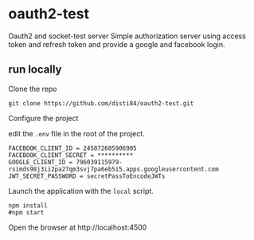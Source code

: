 # oauth2-test
Oauth2 and socket-test server
Simple authorization server using access token and refresh token and provide a google and facebook login.
## run locally 

Clone the repo

```shell
git clone https://github.com/disti84/oauth2-test.git
```

Configure the project

edit the `.env` file in the root of the project.
```
FACEBOOK_CLIENT_ID = 245872605906905
FACEBOOK_CLIENT_SECRET = **********
GOOGLE_CLIENT_ID = 796039115979-rsimds98j3ii2pa27qm3svj7pa6eb5i5.apps.googleusercontent.com
JWT_SECRET_PASSWORD = secretPassToEncodeJWTs
```

Launch the application with the `local` script.

```shell
npm install
#npm start
```

Open the browser at http://localhost:4500
